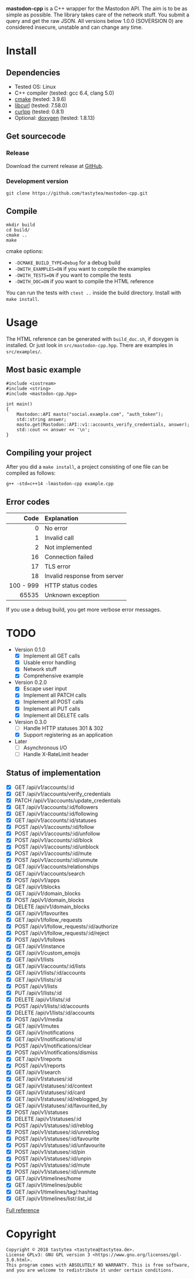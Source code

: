 **mastodon-cpp** is a C++ wrapper for the Mastodon API. The aim is to be as simple as possible.
The library takes care of the network stuff. You submit a query and get the raw JSON.
All versions below 1.0.0 (SOVERSION 0) are considered insecure, unstable and can change any time.

# Install

## Dependencies

 * Tested OS: Linux
 * C++ compiler (tested: gcc 6.4, clang 5.0)
 * [cmake](https://cmake.org/) (tested: 3.9.6)
 * [libcurl](https://curl.haxx.se/) (tested: 7.58.0)
 * [curlpp](http://www.curlpp.org/) (tested: 0.8.1)
 * Optional: [doxygen](https://www.stack.nl/~dimitri/doxygen/) (tested: 1.8.13)

## Get sourcecode

### Release

Download the current release at [GitHub](https://github.com/tastytea/mastodon-cpp/releases).

### Development version

    git clone https://github.com/tastytea/mastodon-cpp.git

## Compile

    mkdir build
    cd build/
    cmake ..
    make

cmake options:

 * `-DCMAKE_BUILD_TYPE=Debug` for a debug build
 * `-DWITH_EXAMPLES=ON` if you want to compile the examples
 * `-DWITH_TESTS=ON` if you want to compile the tests
 * `-DWITH_DOC=ON` if you want to compile the HTML reference

You can run the tests with `ctest ..` inside the build directory.
Install with `make install`.

# Usage

The HTML reference can be generated with `build_doc.sh`, if doxygen is installed. Or just look in `src/mastodon-cpp.hpp`. There are examples in `src/examples/`.

## Most basic example

    #include <iostream>
    #include <string>
    #include <mastodon-cpp.hpp>

    int main()
    {
        Mastodon::API masto("social.example.com", "auth_token");
        std::string answer;
        masto.get(Mastodon::API::v1::accounts_verify_credentials, answer);
        std::cout << answer << '\n';
    }

## Compiling your project

After you did a `make install`, a project consisting of one file can be compiled as follows:

    g++ -std=c++14 -lmastodon-cpp example.cpp

## Error codes

|      Code | Explanation                   |
| --------: |:------------------------------|
|         0 | No error                      |
|         1 | Invalid call                  |
|         2 | Not implemented               |
|        16 | Connection failed             |
|        17 | TLS error                     |
|        18 | Invalid response from server  |
| 100 - 999 | HTTP status codes             |
|     65535 | Unknown exception             |

If you use a debug build, you get more verbose error messages.

# TODO

 * Version 0.1.0
    * [x] Implement all GET calls
    * [x] Usable error handling
    * [x] Network stuff
    * [x] Comprehensive example
 * Version 0.2.0
     * [x] Escape user input
     * [x] Implement all PATCH calls
     * [x] Implement all POST calls
     * [x] Implement all PUT calls
     * [x] Implement all DELETE calls
 * Version 0.3.0
    * [ ] Handle HTTP statuses 301 & 302
    * [x] Support registering as an application
 * Later
    * [ ] Asynchronous I/O
    * [ ] Handle X-RateLimit header

## Status of implementation

 * [x] GET /api/v1/accounts/:id
 * [x] GET /api/v1/accounts/verify_credentials
 * [x] PATCH /api/v1/accounts/update_credentials
 * [x] GET /api/v1/accounts/:id/followers
 * [x] GET /api/v1/accounts/:id/following
 * [x] GET /api/v1/accounts/:id/statuses
 * [x] POST /api/v1/accounts/:id/follow
 * [x] POST /api/v1/accounts/:id/unfollow
 * [x] POST /api/v1/accounts/:id/block
 * [x] POST /api/v1/accounts/:id/unblock
 * [x] POST /api/v1/accounts/:id/mute
 * [x] POST /api/v1/accounts/:id/unmute
 * [x] GET /api/v1/accounts/relationships
 * [x] GET /api/v1/accounts/search
 * [x] POST /api/v1/apps
 * [x] GET /api/v1/blocks
 * [x] GET /api/v1/domain_blocks
 * [x] POST /api/v1/domain_blocks
 * [x] DELETE /api/v1/domain_blocks
 * [x] GET /api/v1/favourites
 * [x] GET /api/v1/follow_requests
 * [x] POST /api/v1/follow_requests/:id/authorize
 * [x] POST /api/v1/follow_requests/:id/reject
 * [x] POST /api/v1/follows
 * [x] GET /api/v1/instance
 * [x] GET /api/v1/custom_emojis
 * [x] GET /api/v1/lists
 * [x] GET /api/v1/accounts/:id/lists
 * [x] GET /api/v1/lists/:id/accounts
 * [x] GET /api/v1/lists/:id
 * [x] POST /api/v1/lists
 * [x] PUT /api/v1/lists/:id
 * [x] DELETE /api/v1/lists/:id
 * [x] POST /api/v1/lists/:id/accounts
 * [x] DELETE /api/v1/lists/:id/accounts
 * [x] POST /api/v1/media
 * [x] GET /api/v1/mutes
 * [x] GET /api/v1/notifications
 * [x] GET /api/v1/notifications/:id
 * [x] POST /api/v1/notifications/clear
 * [x] POST /api/v1/notifications/dismiss
 * [x] GET /api/v1/reports
 * [x] POST /api/v1/reports
 * [x] GET /api/v1/search
 * [x] GET /api/v1/statuses/:id
 * [x] GET /api/v1/statuses/:id/context
 * [x] GET /api/v1/statuses/:id/card
 * [x] GET /api/v1/statuses/:id/reblogged_by
 * [x] GET /api/v1/statuses/:id/favourited_by
 * [x] POST /api/v1/statuses
 * [x] DELETE /api/v1/statuses/:id
 * [x] POST /api/v1/statuses/:id/reblog
 * [x] POST /api/v1/statuses/:id/unreblog
 * [x] POST /api/v1/statuses/:id/favourite
 * [x] POST /api/v1/statuses/:id/unfavourite
 * [x] POST /api/v1/statuses/:id/pin
 * [x] POST /api/v1/statuses/:id/unpin
 * [x] POST /api/v1/statuses/:id/mute
 * [x] POST /api/v1/statuses/:id/unmute
 * [x] GET /api/v1/timelines/home
 * [x] GET /api/v1/timelines/public
 * [x] GET /api/v1/timelines/tag/:hashtag
 * [x] GET /api/v1/timelines/list/:list_id

[Full reference](https://github.com/tootsuite/documentation/blob/master/Using-the-API/API.md)

# Copyright

    Copyright © 2018 tastytea <tastytea@tastytea.de>.
    License GPLv3: GNU GPL version 3 <https://www.gnu.org/licenses/gpl-3.0.html>.
    This program comes with ABSOLUTELY NO WARRANTY. This is free software,
    and you are welcome to redistribute it under certain conditions.
